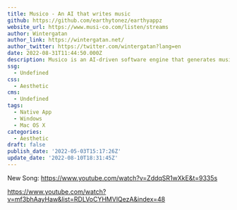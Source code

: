 ```yaml
---
title: Musico - An AI that writes music
github: https://github.com/earthytonez/earthyappz
website_url: https://www.musi-co.com/listen/streams
author: Wintergatan
author_link: https://wintergatan.net/
author_twitter: https://twitter.com/wintergatan?lang=en
date: 2022-08-31T11:44:50.000Z
description: Musico is an AI-driven software engine that generates music.  It can react to gesture, movement, code or other sound.
ssg:
  - Undefined
css:
  - Aesthetic
cms:
  - Undefined
tags:
  - Native App
  - Windows
  - Mac OS X
categories:
  - Aesthetic
draft: false
publish_date: '2022-05-03T15:17:26Z'
update_date: '2022-08-10T18:31:45Z'
---
```



New Song: https://www.youtube.com/watch?v=ZddqSR1wXkE&t=9335s

https://www.youtube.com/watch?v=mf3bhAayHaw&list=RDLVoCYHMVlQezA&index=48
